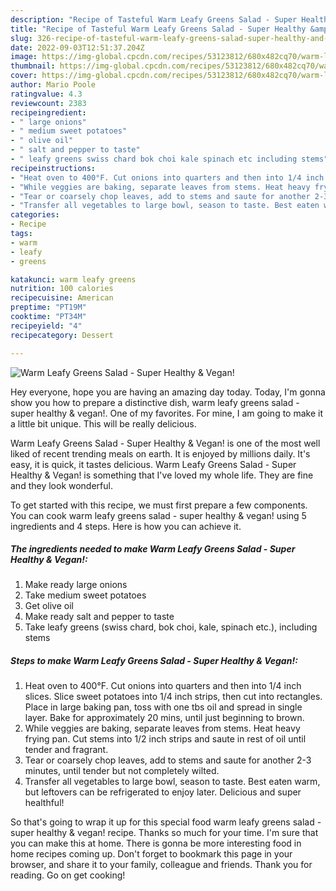 ```yaml
---
description: "Recipe of Tasteful Warm Leafy Greens Salad - Super Healthy &amp;amp; Vegan!"
title: "Recipe of Tasteful Warm Leafy Greens Salad - Super Healthy &amp;amp; Vegan!"
slug: 326-recipe-of-tasteful-warm-leafy-greens-salad-super-healthy-and-amp-vegan
date: 2022-09-03T12:51:37.204Z
image: https://img-global.cpcdn.com/recipes/53123812/680x482cq70/warm-leafy-greens-salad-super-healthy-vegan-recipe-main-photo.jpg
thumbnail: https://img-global.cpcdn.com/recipes/53123812/680x482cq70/warm-leafy-greens-salad-super-healthy-vegan-recipe-main-photo.jpg
cover: https://img-global.cpcdn.com/recipes/53123812/680x482cq70/warm-leafy-greens-salad-super-healthy-vegan-recipe-main-photo.jpg
author: Mario Poole
ratingvalue: 4.3
reviewcount: 2383
recipeingredient:
- " large onions"
- " medium sweet potatoes"
- " olive oil"
- " salt and pepper to taste"
- " leafy greens swiss chard bok choi kale spinach etc including stems"
recipeinstructions:
- "Heat oven to 400°F. Cut onions into quarters and then into 1/4 inch slices. Slice sweet potatoes into 1/4 inch strips, then cut into rectangles. Place in large baking pan, toss with one tbs oil and spread in single layer. Bake for approximately 20 mins, until just beginning to brown."
- "While veggies are baking, separate leaves from stems. Heat heavy frying pan. Cut stems into 1/2 inch strips and saute in rest of oil until tender and fragrant."
- "Tear or coarsely chop leaves, add to stems and saute for another 2-3 minutes, until tender but not completely wilted."
- "Transfer all vegetables to large bowl, season to taste. Best eaten warm, but leftovers can be refrigerated to enjoy later. Delicious and super healthful!"
categories:
- Recipe
tags:
- warm
- leafy
- greens

katakunci: warm leafy greens 
nutrition: 100 calories
recipecuisine: American
preptime: "PT19M"
cooktime: "PT34M"
recipeyield: "4"
recipecategory: Dessert

---
```



![Warm Leafy Greens Salad - Super Healthy &amp; Vegan!](https://img-global.cpcdn.com/recipes/53123812/680x482cq70/warm-leafy-greens-salad-super-healthy-vegan-recipe-main-photo.jpg)

Hey everyone, hope you are having an amazing day today. Today, I'm gonna show you how to prepare a distinctive dish, warm leafy greens salad - super healthy &amp; vegan!. One of my favorites. For mine, I am going to make it a little bit unique. This will be really delicious.

Warm Leafy Greens Salad - Super Healthy &amp; Vegan! is one of the most well liked of recent trending meals on earth. It is enjoyed by millions daily. It's easy, it is quick, it tastes delicious. Warm Leafy Greens Salad - Super Healthy &amp; Vegan! is something that I've loved my whole life. They are fine and they look wonderful.




To get started with this recipe, we must first prepare a few components. You can cook warm leafy greens salad - super healthy &amp; vegan! using 5 ingredients and 4 steps. Here is how you can achieve it.

<!--inarticleads1-->

##### The ingredients needed to make Warm Leafy Greens Salad - Super Healthy &amp; Vegan!:

1. Make ready  large onions
1. Take  medium sweet potatoes
1. Get  olive oil
1. Make ready  salt and pepper to taste
1. Take  leafy greens (swiss chard, bok choi, kale, spinach etc.), including stems




<!--inarticleads2-->

##### Steps to make Warm Leafy Greens Salad - Super Healthy &amp; Vegan!:

1. Heat oven to 400°F. Cut onions into quarters and then into 1/4 inch slices. Slice sweet potatoes into 1/4 inch strips, then cut into rectangles. Place in large baking pan, toss with one tbs oil and spread in single layer. Bake for approximately 20 mins, until just beginning to brown.
1. While veggies are baking, separate leaves from stems. Heat heavy frying pan. Cut stems into 1/2 inch strips and saute in rest of oil until tender and fragrant.
1. Tear or coarsely chop leaves, add to stems and saute for another 2-3 minutes, until tender but not completely wilted.
1. Transfer all vegetables to large bowl, season to taste. Best eaten warm, but leftovers can be refrigerated to enjoy later. Delicious and super healthful!




So that's going to wrap it up for this special food warm leafy greens salad - super healthy &amp; vegan! recipe. Thanks so much for your time. I'm sure that you can make this at home. There is gonna be more interesting food in home recipes coming up. Don't forget to bookmark this page in your browser, and share it to your family, colleague and friends. Thank you for reading. Go on get cooking!
